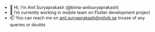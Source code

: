 - 👋 Hi, I’m Anil Suryaprakash (@bima-anilsuryaprakash)
- 🌱 I’m currently working in mobile team on Flutter development project
- 📫 You can reach me on anil.suryaprakash@milvik.se incase of any queries or doubts

<!---
bima-anilsuryaprakash/bima-anilsuryaprakash is a ✨ special ✨ repository because its `README.md` (this file) appears on your GitHub profile.
You can click the Preview link to take a look at your changes.
--->
